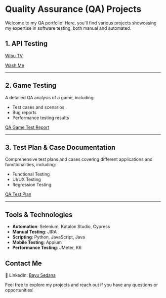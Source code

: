 # Quality Assurance (QA) Projects

Welcome to my QA portfolio! Here, you'll find various projects showcasing my expertise in software testing, both manual and automated.

## 1. API Testing

[Wibu TV](https://documenter.getpostman.com/view/15027153/TzJuBJ63)

[Wash Me](https://documenter.getpostman.com/view/15027153/TzRSgTCb)

---

## 2. Game Testing
A detailed QA analysis of a game, including:
- Test cases and scenarios
- Bug reports
- Performance testing results

[QA Game Test Report](https://drive.google.com/drive/folders/1I6TK8Zzp6675-fLmT04rj1hLsqqZh1VR?usp=sharing)

---

## 3. Test Plan & Case Documentation
Comprehensive test plans and cases covering different applications and functionalities, including:
- Functional Testing
- UI/UX Testing
- Regression Testing

[QA Test Plan](https://drive.google.com/drive/folders/11lnS_O8YrXA3Ofe4l1Q9_nPJpVZSS1F2?usp=sharing)

---

## Tools & Technologies
- **Automation**: Selenium, Katalon Studio, Cypress
- **Manual Testing**: JIRA
- **Scripting**: Python, JavaScript, Java
- **Mobile Testing**: Appium
- **Performance Testing**: JMeter, K6

## Contact Me
🔗 LinkedIn: [Bayu Sedana](https://linkedin.com/in/bayusedana)  

Feel free to explore my projects and reach out if you have any questions or opportunities!
